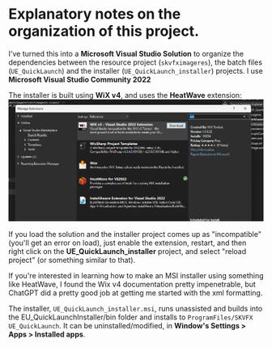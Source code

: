 # Explanatory notes on the organization of this project.

I've turned this into a **Microsoft Visual Studio Solution** to organize the dependencies between the resource project (`skvfximageres`), the batch files (`UE_QuickLaunch`) and the installer (`UE_QuickLaunch_installer`) projects.  I use **Microsoft Visual Studio Community 2022**

The installer is built using **WiX v4**, and uses the **HeatWave** extension:  
![](../notes/images/Pasted%20image%2020230816133706.png)

If you load the solution and the installer project comes up as "incompatible" (you'll get an error on load), just enable the extension, restart, and then right click on the **UE_QuickLaunch_installer** project, and select "reload project" (or something similar to that).

If you're interested in learning how to make an MSI installer using something like HeatWave, I found the Wix v4 documentation pretty impenetrable, but ChatGPT did a pretty good job at getting me started with the xml formatting.

The installer, `UE_QuickLaunch_installer.msi`, runs unassisted and builds into the EU_QuickLaunchInstaller/bin folder and installs to `ProgramFiles/SKVFX UE_QuickLaunch`. It can be uninstalled/modified, in **Window's Settings > Apps > Installed apps**.








